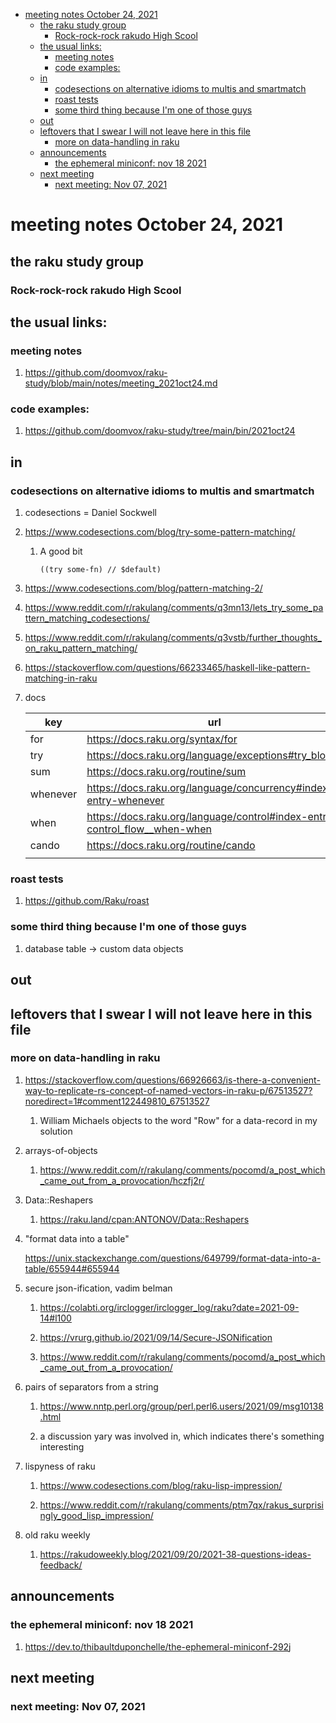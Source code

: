 - [meeting notes October 24, 2021](#orgb736cf6)
  - [the raku study group](#orgf56f417)
    - [Rock-rock-rock rakudo High Scool](#org7f84abe)
  - [the usual links:](#orgdd1d9e3)
    - [meeting notes](#org4db9140)
    - [code examples:](#org8f93b50)
  - [in](#org9cdea27)
    - [codesections on alternative idioms to multis and smartmatch](#org5eb4c54)
    - [roast tests](#orgbbade07)
    - [some third thing because I'm one of those guys](#org253b2f1)
  - [out](#org924d8e4)
  - [leftovers that I swear I will not leave here in this file](#org7690fbd)
    - [more on data-handling in raku](#orgac2a80d)
  - [announcements](#org0af6afd)
    - [the ephemeral miniconf: nov 18 2021](#org271a1b3)
  - [next meeting](#org8c1336c)
    - [next meeting: Nov 07, 2021](#orgc604ba6)


<a id="orgb736cf6"></a>

# meeting notes October 24, 2021


<a id="orgf56f417"></a>

## the raku study group


<a id="org7f84abe"></a>

### Rock-rock-rock rakudo High Scool


<a id="orgdd1d9e3"></a>

## the usual links:


<a id="org4db9140"></a>

### meeting notes

1.  <https://github.com/doomvox/raku-study/blob/main/notes/meeting_2021oct24.md>


<a id="org8f93b50"></a>

### code examples:

1.  <https://github.com/doomvox/raku-study/tree/main/bin/2021oct24>


<a id="org9cdea27"></a>

## in


<a id="org5eb4c54"></a>

### codesections on alternative idioms to multis and smartmatch

1.  codesections = Daniel Sockwell

2.  <https://www.codesections.com/blog/try-some-pattern-matching/>

    1.  A good bit
    
        ```perl6
        ((try some-fn) // $default)
        ```

3.  <https://www.codesections.com/blog/pattern-matching-2/>

4.  <https://www.reddit.com/r/rakulang/comments/q3mn13/lets_try_some_pattern_matching_codesections/>

5.  <https://www.reddit.com/r/rakulang/comments/q3vstb/further_thoughts_on_raku_pattern_matching/>

6.  <https://stackoverflow.com/questions/66233465/haskell-like-pattern-matching-in-raku>

7.  docs

    | key      | url                                                                          |  |
    |-------- |---------------------------------------------------------------------------- |--- |
    | for      | <https://docs.raku.org/syntax/for>                                           |  |
    | try      | <https://docs.raku.org/language/exceptions#try_blocks>                       |  |
    | sum      | <https://docs.raku.org/routine/sum>                                          |  |
    | whenever | <https://docs.raku.org/language/concurrency#index-entry-whenever>            |  |
    | when     | <https://docs.raku.org/language/control#index-entry-control_flow__when-when> |  |
    | cando    | <https://docs.raku.org/routine/cando>                                        |  |
    |          |                                                                              |  |


<a id="orgbbade07"></a>

### roast tests

1.  <https://github.com/Raku/roast>


<a id="org253b2f1"></a>

### some third thing because I'm one of those guys

1.  database table -> custom data objects


<a id="org924d8e4"></a>

## out


<a id="org7690fbd"></a>

## leftovers that I swear I will not leave here in this file


<a id="orgac2a80d"></a>

### more on data-handling in raku

1.  <https://stackoverflow.com/questions/66926663/is-there-a-convenient-way-to-replicate-rs-concept-of-named-vectors-in-raku-p/67513527?noredirect=1#comment122449810_67513527>

    1.  William Michaels objects to the word "Row" for a data-record in my solution

2.  arrays-of-objects

    1.  <https://www.reddit.com/r/rakulang/comments/pocomd/a_post_which_came_out_from_a_provocation/hczfj2r/>

3.  Data::Reshapers

    1.  <https://raku.land/cpan:ANTONOV/Data::Reshapers>

4.  "format data into a table"

    <https://unix.stackexchange.com/questions/649799/format-data-into-a-table/655944#655944>

5.  secure json-ification, vadim belman

    1.  <https://colabti.org/irclogger/irclogger_log/raku?date=2021-09-14#l100>
    
    2.  <https://vrurg.github.io/2021/09/14/Secure-JSONification>
    
    3.  <https://www.reddit.com/r/rakulang/comments/pocomd/a_post_which_came_out_from_a_provocation/>

6.  pairs of separators from a string

    1.  <https://www.nntp.perl.org/group/perl.perl6.users/2021/09/msg10138.html>
    
    2.  a discussion yary was involved in, which indicates there's something interesting

7.  lispyness of raku

    1.  <https://www.codesections.com/blog/raku-lisp-impression/>
    
    2.  <https://www.reddit.com/r/rakulang/comments/ptm7qx/rakus_surprisingly_good_lisp_impression/>

8.  old raku weekly

    1.  <https://rakudoweekly.blog/2021/09/20/2021-38-questions-ideas-feedback/>


<a id="org0af6afd"></a>

## announcements


<a id="org271a1b3"></a>

### the ephemeral miniconf: nov 18 2021

1.  <https://dev.to/thibaultduponchelle/the-ephemeral-miniconf-292j>


<a id="org8c1336c"></a>

## next meeting


<a id="orgc604ba6"></a>

### next meeting: Nov 07, 2021
